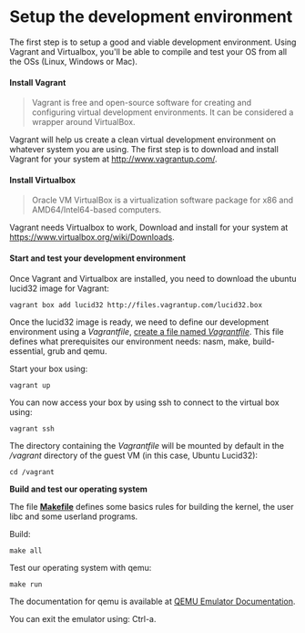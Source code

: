# Setup the development environment

The first step is to setup a good and viable development environment. Using Vagrant and Virtualbox, you'll be able to compile and test your OS from all the OSs (Linux, Windows or Mac).

#### Install Vagrant

> Vagrant is free and open-source software for creating and configuring virtual development environments. It can be considered a wrapper around VirtualBox.

Vagrant will help us create a clean virtual development environment on whatever system you are using.
The first step is to download and install Vagrant for your system at <http://www.vagrantup.com/>.

#### Install Virtualbox

> Oracle VM VirtualBox is a virtualization software package for x86 and AMD64/Intel64-based computers.

Vagrant needs Virtualbox to work, Download and install for your system at <https://www.virtualbox.org/wiki/Downloads>.

#### Start and test your development environment

Once Vagrant and Virtualbox are installed, you need to download the ubuntu lucid32 image for Vagrant:

    vagrant box add lucid32 http://files.vagrantup.com/lucid32.box

Once the lucid32 image is ready, we need to define our development environment using a _Vagrantfile_, [create a file named _Vagrantfile_](https://github.com/SamyPesse/How-to-Make-a-Computer-Operating-System/blob/master/src/Vagrantfile). This file defines what prerequisites our environment needs: nasm, make, build-essential, grub and qemu.

Start your box using:

    vagrant up

You can now access your box by using ssh to connect to the virtual box using:

    vagrant ssh

The directory containing the _Vagrantfile_ will be mounted by default in the _/vagrant_ directory of the guest VM (in this case, Ubuntu Lucid32):

    cd /vagrant

**Build and test our operating system**

The file [**Makefile**](https://github.com/SamyPesse/How-to-Make-a-Computer-Operating-System/blob/master/src/Makefile) defines some basics rules for building the kernel, the user libc and some userland programs.

Build:

    make all

Test our operating system with qemu:

    make run

The documentation for qemu is available at [QEMU Emulator Documentation](http://wiki.qemu.org/download/qemu-doc.html).

You can exit the emulator using: Ctrl-a.
